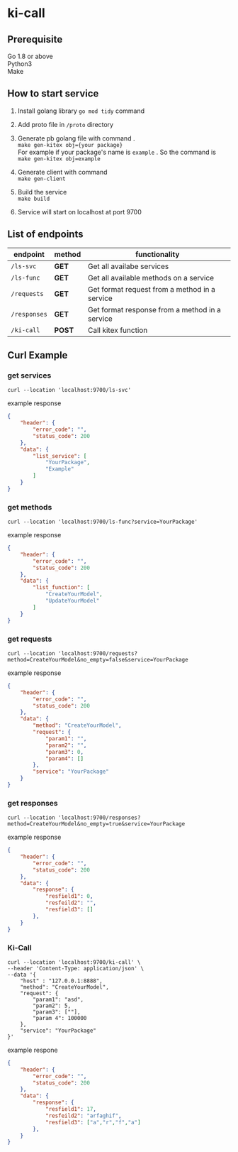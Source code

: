 # ki-call

## Prerequisite
Go 1.8 or above <br>
Python3 <br>
Make <br>

## How to start service
1. Install golang library `go mod tidy` command
2. Add proto file in `/proto` directory 
3. Generate pb golang file with command . <br> ```make gen-kitex obj={your package}``` <br> For example if your package's name is `example` . So the command is <br> `make gen-kitex obj=example`

4. Generate client with command <br> `make gen-client`
5. Build the service <br> `make build`
6. Service will start on localhost at port 9700

## List of endpoints
|endpoint|method|functionality|
|---|---|---|
|`/ls-svc`|**GET**| Get all availabe services
|`/ls-func`|**GET**| Get all available methods on a service 
|`/requests`|**GET**| Get format request from a method in a service
|`/responses`|**GET**| Get format response from a method in a service
|`/ki-call`|**POST**| Call kitex function

##  Curl Example

### get services
```curl --location 'localhost:9700/ls-svc'```

example response
```json
{
    "header": {
        "error_code": "",
        "status_code": 200
    },
    "data": {
        "list_service": [
            "YourPackage",
            "Example"
        ]
    }
}
```

### get methods
```curl --location 'localhost:9700/ls-func?service=YourPackage'```

example response
```json
{
    "header": {
        "error_code": "",
        "status_code": 200
    },
    "data": {
        "list_function": [
            "CreateYourModel",
            "UpdateYourModel"
        ]
    }
}
```

### get requests
```curl --location 'localhost:9700/requests?method=CreateYourModel&no_empty=false&service=YourPackage```

example response
```json
{
    "header": {
        "error_code": "",
        "status_code": 200
    },
    "data": {
        "method": "CreateYourModel",
        "request": {
            "param1": "",
            "param2": "",
            "param3": 0,
            "param4": []
        },
        "service": "YourPackage"
    }
}
```
### get responses
```curl --location 'localhost:9700/responses?method=CreateYourModel&no_empty=true&service=YourPackage```

example response
```json
{
    "header": {
        "error_code": "",
        "status_code": 200
    },
    "data": {
        "response": {
            "resfield1": 0,
            "resfeild2": "",
            "resfield3": []
        },
    }
}
```

### Ki-Call
```
curl --location 'localhost:9700/ki-call' \
--header 'Content-Type: application/json' \
--data '{
    "host" : "127.0.0.1:8888",
    "method": "CreateYourModel",
    "request": {
        "param1": "asd",
        "param2": 5,
        "param3": [""],
        "param 4": 100000
    },
    "service": "YourPackage"
}'
```

example respone
```json
{
    "header": {
        "error_code": "",
        "status_code": 200
    },
    "data": {
        "response": {
            "resfield1": 17,
            "resfeild2": "arfaghif",
            "resfield3": ["a","r","f","a"]
        },
    }
}
```